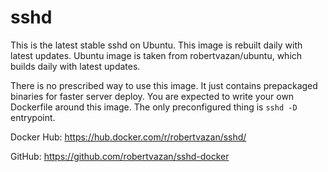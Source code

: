 # sshd

This is the latest stable sshd on Ubuntu. This image is rebuilt daily with latest updates. Ubuntu image is taken from robertvazan/ubuntu, which builds daily with latest updates.

There is no prescribed way to use this image. It just contains prepackaged binaries for faster server deploy. You are expected to write your own Dockerfile around this image. The only preconfigured thing is `sshd -D` entrypoint.

Docker Hub: https://hub.docker.com/r/robertvazan/sshd/

GitHub: https://github.com/robertvazan/sshd-docker
